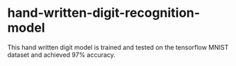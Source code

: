 # hand-written-digit-recognition-model
This hand written digit model is trained and tested on the tensorflow MNIST dataset and achieved 97% accuracy.
